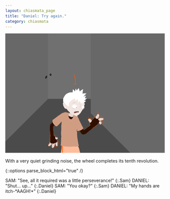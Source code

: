 ```yaml
---
layout: chiasmata_page
title: "Daniel: Try again."
category: chiasmata
---
```


![47](/chiasmata/images/narrative/044.gif)

With a very quiet grinding noise, the wheel completes its tenth revolution.

{::options parse_block_html="true" /}
<div class="dialogue">
SAM: "See, all it required was a little perseverance!"
{:.Sam}
DANIEL: "Shut... up..."
{:.Daniel}
SAM: "You okay?"
{:.Sam}
DANIEL: "My hands are itch-*AAGH!*"
{:.Daniel}
</div>